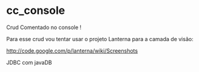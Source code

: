 cc_console
==========

Crud Comentado no console !


Para esse crud vou tentar usar o projeto Lanterna para a camada de visão:

http://code.google.com/p/lanterna/wiki/Screenshots

JDBC com javaDB

